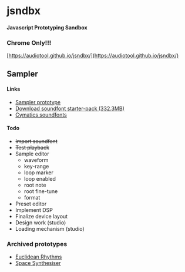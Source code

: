 # jsndbx
#### Javascript Prototyping Sandbox
### Chrome Only!!!
[https://audiotool.github.io/jsndbx/](https://audiotool.github.io/jsndbx/)

## Sampler

#### Links
* [Sampler prototype](https://audiotool.github.io/jsndbx/sampler.html)
* [Download soundfont starter-pack (332.3MB)](https://www.andremichelle.io/audiotool/sf2.zip)
* [Cymatics soundfonts](https://cymatics.fm/blogs/production/soundfonts)

#### Todo
* ~~Import soundfont~~
* ~~Test playback~~
* Sample editor
  * waveform
  * key-range
  * loop marker
  * loop enabled
  * root note
  * root fine-tune
  * format
* Preset editor
* Implement DSP
* Finalize device layout
* Design work (studio)
* Loading mechanism (studio)

### Archived prototypes
* [Euclidean Rhythms](https://audiotool.github.io/jsndbx/euclidean.html)
* [Space Synthesiser](https://audiotool.github.io/jsndbx/space.html)